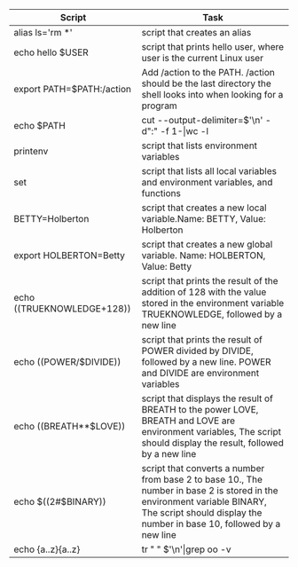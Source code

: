 Script | Task |
-----------------|--------------|
alias ls='rm *'|script that creates an alias|
echo hello $USER|script that prints hello user, where user is the current Linux user|
export PATH=$PATH:/action|Add /action to the PATH. /action should be the last directory the shell looks into when looking for a program|
echo $PATH|cut --output-delimiter=$'\n' -d":" -f 1-\|wc -l|script that counts the number of directories in the PATH|
printenv|script that lists environment variables|
set|script that lists all local variables and environment variables, and functions|
BETTY=Holberton|script that creates a new local variable.Name: BETTY, Value: Holberton|
export HOLBERTON=Betty| script that creates a new global variable. Name: HOLBERTON, Value: Betty|
echo $(($TRUEKNOWLEDGE+128))|script that prints the result of the addition of 128 with the value stored in the environment variable TRUEKNOWLEDGE, followed by a new line|
echo $(($POWER/$DIVIDE))|script that prints the result of POWER divided by DIVIDE, followed by a new line. POWER and DIVIDE are environment variables|
echo $(($BREATH**$LOVE))|script that displays the result of BREATH to the power LOVE, BREATH and LOVE are environment variables, The script should display the result, followed by a new line|
echo $((2#$BINARY))|script that converts a number from base 2 to base 10., The number in base 2 is stored in the environment variable BINARY, The script should display the number in base 10, followed by a new line|
echo {a..z}{a..z}|tr " " $'\n'\|grep oo -v|script that prints all possible combinations of two letters, except oo., Letters are lower cases, from a to z, One combination per line, The output should be alpha ordered, starting with aa, Do not print oo, Your script file should contain maximum 64 characters|









